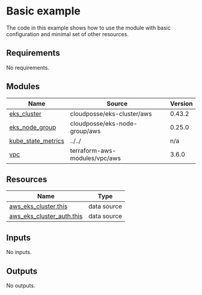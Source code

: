 # Basic example

The code in this example shows how to use the module with basic configuration and minimal set of other resources.

<!-- BEGINNING OF PRE-COMMIT-TERRAFORM DOCS HOOK -->
## Requirements

No requirements.

## Modules

| Name | Source | Version |
|------|--------|---------|
| <a name="module_eks_cluster"></a> [eks\_cluster](#module\_eks\_cluster) | cloudposse/eks-cluster/aws | 0.43.2 |
| <a name="module_eks_node_group"></a> [eks\_node\_group](#module\_eks\_node\_group) | cloudposse/eks-node-group/aws | 0.25.0 |
| <a name="module_kube_state_metrics"></a> [kube\_state\_metrics](#module\_kube\_state\_metrics) | ../../ | n/a |
| <a name="module_vpc"></a> [vpc](#module\_vpc) | terraform-aws-modules/vpc/aws | 3.6.0 |

## Resources

| Name | Type |
|------|------|
| [aws_eks_cluster.this](https://registry.terraform.io/providers/hashicorp/aws/latest/docs/data-sources/eks_cluster) | data source |
| [aws_eks_cluster_auth.this](https://registry.terraform.io/providers/hashicorp/aws/latest/docs/data-sources/eks_cluster_auth) | data source |

## Inputs

No inputs.

## Outputs

No outputs.
<!-- END OF PRE-COMMIT-TERRAFORM DOCS HOOK -->
